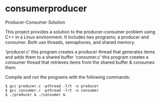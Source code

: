 # consumerproducer

Producer-Consumer Solution

This project provides a solution to the producer-consumer problem using C++ in a Linux environment. 
It includes two programs; a producer and consumer. Both use threads, semaphores, and shared memory.

'producer.c' this program creates a producer thread that generates items and adds them to a shared buffer
'consumer.c' this program creates a consumer thread that retrieves items from the shared buffer & consumes them

Compile and run the programs with the following commands:

```wsl
$ gcc producer.c -pthread -lrt -o producer
$ gcc consumer.c -pthread -lrt -o consumer
$ ./producer & ./consumer &
